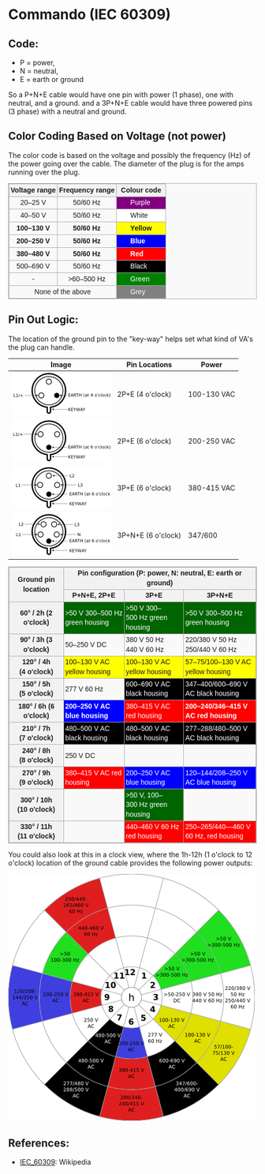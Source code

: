 # Commando (IEC 60309)

## Code: 
- P = power, 
- N = neutral, 
- E = earth or ground

So a P+N+E cable would have one pin with power (1 phase), one with neutral, and a ground.
and a 3P+N+E cable would have three powered pins (3 phase) with a neutral and ground.  

## Color Coding Based on Voltage (not power)
The color code is based on the voltage and possibly the frequency (Hz) of the power going over the cable.  The diameter of the plug is for the amps running over the plug.  

<table border="1" style="margin-top:1em;margin-bottom:1em;background-color:rgb(249,249,249);border:1px solid rgb(170,170,170);border-collapse:collapse;font-family:sans-serif;line-height:19.1875px">
<tbody>
<tr>
<th style="border:1px solid rgb(170,170,170);padding:0.2em;background-color:rgb(242,242,242);text-align:center">Voltage range</th>
<th style="border:1px solid rgb(170,170,170);padding:0.2em;background-color:rgb(242,242,242);text-align:center">Frequency range</th>
<th style="border:1px solid rgb(170,170,170);padding:0.2em;background-color:rgb(242,242,242);text-align:center">Colour code</th>
</tr>
<tr>
<td style="border:1px solid rgb(170,170,170);padding:0.2em;text-align:center"><span style="white-space:nowrap">20–25 V</span></td>
<td style="border:1px solid rgb(170,170,170);padding:0.2em;text-align:center">50/60&nbsp;Hz</td>
<td style="border:1px solid rgb(170,170,170);padding:0px 2em;background-color:purple;color:white;background-repeat:initial initial">Purple</td>
</tr>
<tr>
<td style="border:1px solid rgb(170,170,170);padding:0.2em;text-align:center"><span style="white-space:nowrap">40–50 V</span></td>
<td style="border:1px solid rgb(170,170,170);padding:0.2em;text-align:center">50/60&nbsp;Hz</td>
<td style="border:1px solid rgb(170,170,170);padding:0px 2em;background-color:white">White</td>
</tr>
<tr>
<td style="border:1px solid rgb(170,170,170);padding:0.2em;text-align:center"><span style="white-space:nowrap"><b>100–130 V</b></span></td>
<td style="border:1px solid rgb(170,170,170);padding:0.2em;text-align:center"><b>50/60&nbsp;Hz</b></td>
<td style="border:1px solid rgb(170,170,170);padding:0px 2em;background-color:yellow"><b>Yellow</b></td>
</tr>
<tr>
<td style="border:1px solid rgb(170,170,170);padding:0.2em;text-align:center"><span style="white-space:nowrap"><b>200–250 V</b></span></td>
<td style="border:1px solid rgb(170,170,170);padding:0.2em;text-align:center"><b>50/60&nbsp;Hz</b></td>
<td style="border:1px solid rgb(170,170,170);padding:0px 2em;background-color:blue;color:white;background-repeat:initial initial"><b>Blue</b></td>
</tr>
<tr>
<td style="border:1px solid rgb(170,170,170);padding:0.2em;text-align:center"><span style="white-space:nowrap"><b>380–480 V</b></span></td>
<td style="border:1px solid rgb(170,170,170);padding:0.2em;text-align:center"><b>50/60&nbsp;Hz</b></td>
<td style="border:1px solid rgb(170,170,170);padding:0px 2em;background-color:red;color:white;background-repeat:initial initial"><b>Red</b></td>
</tr>
<tr>
<td style="border:1px solid rgb(170,170,170);padding:0.2em;text-align:center"><span style="white-space:nowrap">500–690 V</span></td>
<td style="border:1px solid rgb(170,170,170);padding:0.2em;text-align:center">50/60&nbsp;Hz</td>
<td style="border:1px solid rgb(170,170,170);padding:0px 2em;background-color:black;color:white;background-repeat:initial initial">Black</td>
</tr>
<tr>
<td style="border:1px solid rgb(170,170,170);padding:0.2em;text-align:center">-</td>
<td style="border:1px solid rgb(170,170,170);padding:0.2em;text-align:center"><span style="white-space:nowrap">&gt;60–500 Hz</span></td>
<td style="border:1px solid rgb(170,170,170);padding:0px 2em;background-color:green;color:white;background-repeat:initial initial">Green</td>
</tr>
<tr>
<td colspan="2" style="border:1px solid rgb(170,170,170);padding:0.2em;text-align:center">None of the above</td>
<td style="border:1px solid rgb(170,170,170);padding:0px 2em;background-color:rgb(128,128,128);color:white;background-repeat:initial initial">Grey</td>
</tr>
</tbody>
</table>

## Pin Out Logic: 
The location of the ground pin to the "key-way" helps set what kind of VA's the plug can handle.  

| Image | Pin Locations | Power |
|--|--|--|
<img src="img/2p+e4.png"> |2P+E (4 o'clock)	|100-130 VAC
<img src="img/2p+e6.png"> |2P+E (6 o'clock)	|200-250 VAC
<img src="img/3p+e6.png"> |3P+E (6 o'clock)	|380-415 VAC
<img src="img/3p+n+e6.png"> |3P+N+E (6 o'clock)	|347/600 




<table style="margin-top:1em;margin-bottom:1em;background-color:rgb(249,249,249);border:1px solid rgb(170,170,170);border-collapse:collapse;font-family:sans-serif;line-height:19.1875px">
<tbody>
<tr>
<th rowspan="2" style="border:1px solid rgb(170,170,170);padding:0.2em;background-color:rgb(242,242,242);text-align:center">Ground pin<br>
location</th>
<th colspan="3" style="border:1px solid rgb(170,170,170);padding:0.2em;background-color:rgb(242,242,242);text-align:center">Pin configuration (P: power, N: neutral, E: earth or ground)</th>
</tr>
<tr>
<th style="border:1px solid rgb(170,170,170);padding:0.2em;background-color:rgb(242,242,242);text-align:center">P+N+E, 2P+E</th>
<th style="border:1px solid rgb(170,170,170);padding:0.2em;background-color:rgb(242,242,242);text-align:center">3P+E</th>
<th style="border:1px solid rgb(170,170,170);padding:0.2em;background-color:rgb(242,242,242);text-align:center">3P+N+E</th>
</tr>
<tr>
<th style="border:1px solid rgb(170,170,170);padding:0.2em;background-color:rgb(242,242,242);text-align:center">60° / 2h (2 o'clock)</th>
<td style="border:1px solid rgb(170,170,170);padding:0.2em;background-color:rgb(0,100,0);color:white;background-repeat:initial initial">&gt;50&nbsp;V 300–500&nbsp;Hz green housing</td>
<td style="border:1px solid rgb(170,170,170);padding:0.2em;background-color:rgb(0,100,0);color:white;background-repeat:initial initial">&gt;50 V 300–500&nbsp;Hz green housing</td>
<td style="border:1px solid rgb(170,170,170);padding:0.2em;background-color:rgb(0,100,0);color:white;background-repeat:initial initial">&gt;50 V 300–500&nbsp;Hz green housing</td>
</tr>
<tr>
<th style="border:1px solid rgb(170,170,170);padding:0.2em;background-color:rgb(242,242,242);text-align:center">90° / 3h (3 o'clock)</th>
<td style="border:1px solid rgb(170,170,170);padding:0.2em">50–250&nbsp;V DC</td>
<td style="border:1px solid rgb(170,170,170);padding:0.2em">380&nbsp;V 50&nbsp;Hz<br>
440&nbsp;V 60&nbsp;Hz</td>
<td style="border:1px solid rgb(170,170,170);padding:0.2em">220/380&nbsp;V 50&nbsp;Hz<br>
250/440&nbsp;V 60&nbsp;Hz</td>
</tr>
<tr>
<th style="border:1px solid rgb(170,170,170);padding:0.2em;background-color:rgb(242,242,242);text-align:center">120° / 4h (4&nbsp;o'clock)</th>
<td style="border:1px solid rgb(170,170,170);padding:0.2em;background-color:yellow">100–130&nbsp;V AC yellow housing</td>
<td style="border:1px solid rgb(170,170,170);padding:0.2em;background-color:yellow">100–130&nbsp;V AC yellow housing</td>
<td style="border:1px solid rgb(170,170,170);padding:0.2em;background-color:yellow">57–75/100–130&nbsp;V AC yellow housing</td>
</tr>
<tr>
<th style="border:1px solid rgb(170,170,170);padding:0.2em;background-color:rgb(242,242,242);text-align:center">150° / 5h (5&nbsp;o'clock)</th>
<td style="border:1px solid rgb(170,170,170);padding:0.2em">277&nbsp;V 60&nbsp;Hz</td>
<td style="border:1px solid rgb(170,170,170);padding:0.2em;background-color:black;color:white;background-repeat:initial initial">600–690&nbsp;V AC black housing</td>
<td style="border:1px solid rgb(170,170,170);padding:0.2em;background-color:black;color:white;background-repeat:initial initial">347–400/600–690&nbsp;V AC black housing</td>
</tr>
<tr>
<th style="border:1px solid rgb(170,170,170);padding:0.2em;background-color:rgb(242,242,242);text-align:center">180° / 6h (6 o'clock)</th>
<td style="border:1px solid rgb(170,170,170);padding:0.2em;background-color:blue;color:white;background-repeat:initial initial"><b>200–250&nbsp;V AC blue housing</b></td>
<td style="border:1px solid rgb(170,170,170);padding:0.2em;background-color:red;color:white;background-repeat:initial initial">380–415&nbsp;V AC red housing</td>
<td style="border:1px solid rgb(170,170,170);padding:0.2em;background-color:red;color:white;background-repeat:initial initial"><b>200–240/346–415&nbsp;V AC red housing</b></td>
</tr>
<tr>
<th style="border:1px solid rgb(170,170,170);padding:0.2em;background-color:rgb(242,242,242);text-align:center">210° / 7h (7&nbsp;o'clock)</th>
<td style="border:1px solid rgb(170,170,170);padding:0.2em;background-color:black;color:white;background-repeat:initial initial">480–500&nbsp;V AC black housing</td>
<td style="border:1px solid rgb(170,170,170);padding:0.2em;background-color:black;color:white;background-repeat:initial initial">480–500&nbsp;V AC black housing</td>
<td style="border:1px solid rgb(170,170,170);padding:0.2em;background-color:black;color:white;background-repeat:initial initial">277–288/480–500&nbsp;V AC black housing</td>
</tr>
<tr>
<th style="border:1px solid rgb(170,170,170);padding:0.2em;background-color:rgb(242,242,242);text-align:center">240° / 8h (8&nbsp;o'clock)</th>
<td style="border:1px solid rgb(170,170,170);padding:0.2em">250&nbsp;V DC</td>
<td style="border:1px solid rgb(170,170,170);padding:0.2em"></td>
<td style="border:1px solid rgb(170,170,170);padding:0.2em"></td>
</tr>
<tr>
<th style="border:1px solid rgb(170,170,170);padding:0.2em;background-color:rgb(242,242,242);text-align:center">270° / 9h (9&nbsp;o'clock)</th>
<td style="border:1px solid rgb(170,170,170);padding:0.2em;background-color:red;color:white;background-repeat:initial initial">380–415&nbsp;V AC red housing</td>
<td style="border:1px solid rgb(170,170,170);padding:0.2em;background-color:blue;color:white;background-repeat:initial initial">200–250&nbsp;V AC blue housing</td>
<td style="border:1px solid rgb(170,170,170);padding:0.2em;background-color:blue;color:white;background-repeat:initial initial">120–144/208–250&nbsp;V AC blue housing</td>
</tr>
<tr>
<th style="border:1px solid rgb(170,170,170);padding:0.2em;background-color:rgb(242,242,242);text-align:center">300° / 10h (10&nbsp;o'clock)</th>
<td style="border:1px solid rgb(170,170,170);padding:0.2em"></td>
<td style="border:1px solid rgb(170,170,170);padding:0.2em;background-color:rgb(0,100,0);color:white;background-repeat:initial initial">&gt;50&nbsp;V, 100–300&nbsp;Hz green housing</td>
<td style="border:1px solid rgb(170,170,170);padding:0.2em"></td>
</tr>
<tr>
<th style="border:1px solid rgb(170,170,170);padding:0.2em;background-color:rgb(242,242,242);text-align:center">330° / 11h (11&nbsp;o'clock)</th>
<td style="border:1px solid rgb(170,170,170);padding:0.2em"></td>
<td style="border:1px solid rgb(170,170,170);padding:0.2em;background-color:red;color:white;background-repeat:initial initial">440–460&nbsp;V 60&nbsp;Hz red housing</td>
<td style="border:1px solid rgb(170,170,170);padding:0.2em;background-color:red;color:white;background-repeat:initial initial">250–265/440—460&nbsp;V 60&nbsp;Hz, red housing</td>
</tr>
</tbody>
</table>

You could also look at this in a clock view, where the 1h-12h (1 o'clock to 12 o'clock) location of the ground cable provides the following power outputs:  

<img src="img/comando.png">

## References: 
- [IEC_60309](http://en.wikipedia.org/wiki/IEC_60309): Wikipedia
